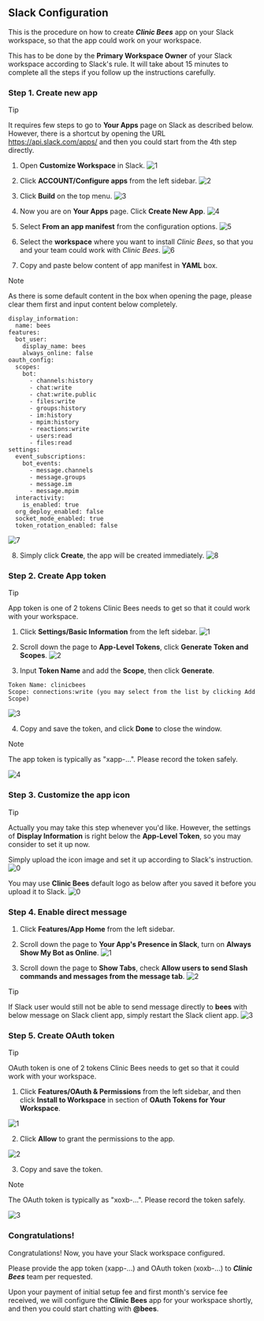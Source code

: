 ## Slack Configuration


This is the procedure on how to create _**Clinic Bees**_ app on your Slack workspace,
so that the app could work on your workspace.

This has to be done by the **Primary Workspace Owner** of your Slack workspace according
to Slack's rule.  It will take about 15 minutes to complete all the steps if you follow
up the instructions carefully.


### Step 1. Create new app

>[!TIP]
It requires few steps to go to **Your Apps** page on Slack as described below.  However, there is a shortcut
by opening the URL https://api.slack.com/apps/ and then you could start from the 4th step directly.

1. Open **Customize Workspace** in Slack.
![1](images/yourapps-1.png)

2. Click **ACCOUNT/Configure apps** from the left sidebar.
![2](images/yourapps-2.png)

3. Click **Build** on the top menu.
![3](images/yourapps-3.png)

4. Now you are on **Your Apps** page.  Click **Create New App**.
![4](images/yourapps-4.png)

5. Select **From an app manifest** from the configuration options.
![5](images/newapp-1.png)

6. Select the **workspace** where you want to install _Clinic Bees_, so that you and your team could work with _Clinic Bees_.
![6](images/newapp-2.png)

7. Copy and paste below content of app manifest in **YAML** box.

>[!NOTE]
As there is some default content in the box when opening the page, please clear them first and input content below completely.

```text
display_information:
  name: bees
features:
  bot_user:
    display_name: bees
    always_online: false
oauth_config:
  scopes:
    bot:
      - channels:history
      - chat:write
      - chat:write.public
      - files:write
      - groups:history
      - im:history
      - mpim:history
      - reactions:write
      - users:read
      - files:read
settings:
  event_subscriptions:
    bot_events:
      - message.channels
      - message.groups
      - message.im
      - message.mpim
  interactivity:
    is_enabled: true
  org_deploy_enabled: false
  socket_mode_enabled: true
  token_rotation_enabled: false
```
![7](images/newapp-3.png)

8. Simply click **Create**, the app will be created immediately.
![8](images/newapp-4.png)


### Step 2. Create App token

>[!TIP]
App token is one of 2 tokens Clinic Bees needs to get so that it could work with your workspace.

1. Click **Settings/Basic Information** from the left sidebar.
![1](images/apptoken-1.png)

2. Scroll down the page to **App-Level Tokens**, click **Generate Token and Scopes**.
![2](images/apptoken-2.png)

3. Input **Token Name** and add the **Scope**, then click **Generate**.

```text
Token Name: clinicbees
Scope: connections:write (you may select from the list by clicking Add Scope)
```
![3](images/apptoken-3.png)


4. Copy and save the token, and click **Done** to close the window.

>[!NOTE]
The app token is typically as "xapp-...".  Please record the token safely. 

![4](images/apptoken-4.png)

### Step 3. Customize the app icon

>[!TIP]
Actually you may take this step whenever you'd like.  However, the settings of **Display Information** is right below
the **App-Level Token**, so you may consider to set it up now.

Simply upload the icon image and set it up according to Slack's instruction.
![0](images/changeicon-1.png)

You may use **Clinic Bees** default logo as below after you saved it before you upload it to Slack.
![0](images/clinicbees_slack_logo.png)

### Step 4. Enable direct message

1. Click **Features/App Home** from the left sidebar.

2. Scroll down the page to **Your App's Presence in Slack**, turn on **Always Show My Bot as Online**.
![1](images/apphome-1.png)

3. Scroll down the page to **Show Tabs**, check **Allow users to send Slash commands and messages from the message tab**.
![2](images/apphome-2.png)

>[!TIP]
If Slack user would still not be able to send message directly to **bees** with below message on Slack client app, simply restart the Slack client app.
![3](images/apphome-3.png)

### Step 5. Create OAuth token

>[!TIP]
OAuth token is one of 2 tokens Clinic Bees needs to get so that it could work with your workspace.

1. Click **Features/OAuth & Permissions** from the left sidebar, and then click **Install to Workspace** in
section of **OAuth Tokens for Your Workspace**.

![1](images/oauthtoken-1.png)

2. Click **Allow** to grant the permissions to the app.

![2](images/oauthtoken-2.png)

3. Copy and save the token.

>[!NOTE]
The OAuth token is typically as "xoxb-...".  Please record the token safely. 

![3](images/oauthtoken-3.png)

### Congratulations!

Congratulations!  Now, you have your Slack workspace configured.

Please provide the app token (xapp-...) and OAuth token (xoxb-...) to _**Clinic Bees**_ team per requested.

Upon your payment of initial setup fee and first month's service fee received, we will configure the **Clinic Bees**
app for your workspace shortly, and then you could start chatting with **@bees**.

